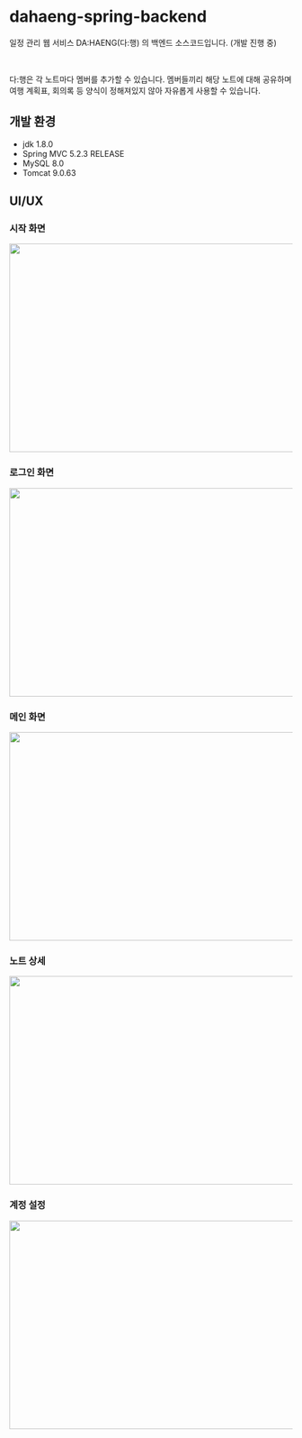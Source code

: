 # dahaeng-spring-backend
일정 관리 웹 서비스 DA:HAENG(다:행) 의 백엔드 소스코드입니다. (개발 진행 중)

<br>

다:행은 각 노트마다 멤버를 추가할 수 있습니다. 멤버들끼리 해당 노트에 대해 공유하며 여행 계획표, 회의록 등 양식이 정해져있지 않아 자유롭게 사용할 수 있습니다.


## 개발 환경
+ jdk 1.8.0
+ Spring MVC 5.2.3 RELEASE
+ MySQL 8.0
+ Tomcat 9.0.63

## UI/UX

### 시작 화면
<img src="https://user-images.githubusercontent.com/98391539/215240989-0fd3dce3-068d-4e2b-a429-7b7012663744.png"  width="700" height="370">

### 로그인 화면
<img src="https://user-images.githubusercontent.com/98391539/215241150-63ca3382-1335-4362-8ec8-dfbb542facac.png"  width="700" height="370">

### 메인 화면
<img src="https://user-images.githubusercontent.com/98391539/215241162-8562efef-44ab-41ed-b405-8b1bf927f5ac.png"  width="700" height="370">

### 노트 상세
<img src="https://user-images.githubusercontent.com/98391539/215241169-6ee58c0e-4e49-4935-813e-f3357fa5c991.png"  width="700" height="370">

### 계정 설정
<img src="https://user-images.githubusercontent.com/98391539/215241181-ef63462a-8179-41bb-a393-dd3ce52f756d.png"  width="700" height="370">
